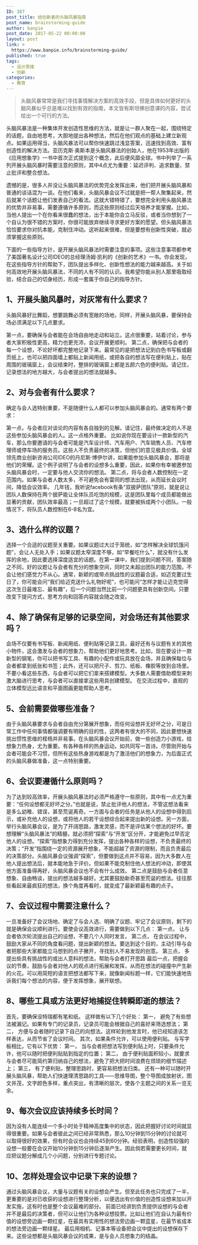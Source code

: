 ```yaml
---
ID: 387
post_title: 给创新者的头脑风暴指南
post_name: brainstorming-guide
author: banpie
post_date: 2017-05-22 00:00:00
layout: post
link: >
  https://www.banpie.info/brainstorming-guide/
published: true
tags:
  - 设计思维
  - 创新
categories:
  - 教育
---
```

> 头脑风暴常常是我们寻找事情解决方案的高效手段，但是具体如何更好的头脑风暴似乎总是难以找到有效的指南，本文皆有斯坦佛创意课的内容，尝试给出一个可行的方法。

头脑风暴法是一种集体开发创造性思维的方法，就是让一群人聚在一起，围绕特定的话题，自由地思考，大胆地提出各种想法，然后在他们观点的基础上建立新观点。如果运用得当，头脑风暴法可以帮你快速跳过浅显答案，迅速找到高效、富有创造性的解决方法。亚历克斯·奥斯本是头脑风暴法的创始人，他在1953年出版的《应用想象学》一书中首次正式提到这个概念，此后便风靡全球。书中列举了一系列开展头脑风暴时需要注意的原则，其中4点尤为重要：延迟评判、追求数量、禁止批评和整合想法。

遗憾的是，很多人并没让头脑风暴法的优势完全发挥出来，他们把开展头脑风暴和普通的谈话混为一谈。在他们看来，头脑风暴会议不过就是把一帮人聚集起来，然后就某个话题让他们发表自己的看法。这就大错特错了，要想完全利用头脑风暴法的优势并非易事，需要遵循许多原则，而这些原则经过后天培养才能掌握。比如，当他人提出一个在你看来很蠢的想法，出于本能你会立马反驳，或者当你想到了一个自认为很不错的方案时，你很可能放弃继续寻求更好方案的愿望。但头脑风暴法恰恰要求你对抗本能，克制住冲动。这听起来很难，但是要想有创新性突破，就必须掌握这些原则。

下面的一些指导方针，是开展头脑风暴法时需要注意的事项。这些注意事项都参考了美国著名设计公司IDEO的总经理汤姆·凯利的《创新的艺术》一书。你会发现，在这些指导方针的帮助下，团队提出多样化、创新性想法的能力越来越高。关于如何高效地开展头脑风暴法，不同的人有不同的认识。我希望你能从别人那里吸取经验，结合自己的切身经历，形成一套属于你自己的指导方针。

## **1、开展头脑风暴时，对灰常有什么要求？**

头脑风暴好比舞蹈，想要跳舞必须有宽敞的场地，同样，开展头脑风暴，要保持会场必须满足以下几点要求。

第一点，要确保与会者能在会场自由地走动和站立。这点很重要，站着讨论，参与者大家积极性更高，精力也更充沛，会议开展更顺利。 第二点，确保把与会者的每一个设想，不论好坏都完整地记录下来。最常见的是把想法记到白色书写板或翻页纸上，也可以把四面墙上都贴上新闻用纸，或把各自的想法写在便利贴上，贴在周围的玻璃窗上，会议结束时，整排的玻璃窗上都是五颜六色的便利贴。请记住，记录想法的地方越大，与会者提出的想法就越多。

## **2、对与会者有什么要求？**

确定与会人选特别重要，不是随便什么人都可以参加头脑风暴会的。通常有两个要求：

第一点，与会者应对谈论的内容有各自独到的见解。请记住，最终做决定的人不是这些参加头脑风暴会的人。这一点格外重要。 比如说你现在要设计一款新型的汽车，那么你要邀请的与会者可能是汽车设计师、汽车用户、汽车销售人员、汽车修理师或停车场的服务员。这些人不负责最终的决策，但他们的意见极具价值。全球领先商业创新咨询公司IDEO的丹尼斯·博伊尔讲，如果能参加头脑风暴会，那将是他们的荣耀。这个例子说明了与会者的设想多么重要，因此，如果你有幸被邀参加头脑风暴会时，一定要与他人交流你的想法。 第二点，将与会者人数控制在一定范围内。如果与会者人数太多，不可避免会有雷同的想法出现，从而延长会议时间，降低会议效率。 几年钱，我听说facebook有条“双披萨团队”原则，就是说让团队人数保持在两个披萨能让全体队员吃饱的规模，这是团队里每个成员都能做出显著的贡献，团队效率最高；一旦超过了这个规模，就要被拆成两个小团队。一般情况下，将队员人数控制在6-8名为宜。

## **3、选什么样的议题？**

选择一个合适的议题至关重要。如果议题过大过于笼统，如“怎样解决全球饥饿问题”，会让人无处入手；如果议题太窄深度不够，如“早餐吃什么”，就没有什么发挥的余地，因此要选择深度适宜的话题。在第一课中，我们提到问题不同，答案随之不同，好的议题让与会者有充分的想象空间，同时又未超出团队的能力范围，不会让他们感觉力不从心。通常，新颖的或带点挑战性的议题最合适，如迈克要过生日了，你可能会问“我们给迈克送什么礼物好呢”，也可能问“怎样才能让迈克觉得这次生日最难忘、最有趣”，后一个问题当然比前一个问题更具有创新空间。只要改变下提问方式，思考方向和回答内容就会随之改变。

## **4、除了确保有足够的记录空间，对会场还有其他要求吗？**

会场不仅要有书写板、新闻用纸、便利贴等记录工具，最好还有与议题有关的其他小物件，这会激发与会者的想象力，帮助他们更好地思考。比如，现在要设计一款新型的钢笔，你可以把书写工具、有趣的小配件或玩具放在会场，并且确保每位与会者都拿到纸张和书签；此外，还可以把尺子、剪刀、纸板、橡胶等放到会场里。不要小看这些东西，与会者可以把它们拿来搭建模型。大多数人需要借助模型来刺激大脑进行思考，与会者可以直接拿这些用具创建模型。 在交流过程中，直观的立体模型远比语言和平面图画更能帮助人思考。

## **5、会前需要做哪些准备？**

由于头脑风暴要求与会者自由充分第展开想象，而任何设想并无好坏之分，可是日常工作中任何事情都强调要有明确的目的性，这两者有很大的不同，因此要想快速挑出惯性思维的桎梏并非易事。在头脑风暴会议开始前，做一些创造力小游戏，给想象力热身，尤为重要。有各种各样的热身运动，如共同写一首诗。尽管刚开始与会者可能会不习惯，但所有这些热身游戏都是为了激活他们的想象力，为后面正式的头脑风暴做准备，这一点特别重要。

## **6、会议要遵循什么原则吗？**

为了达到较高效率，开展头脑风暴法时必须严格遵守一些原则，其中有一点尤为重要：“任何设想都无好坏之分。”也就是说，禁止批评他人的想法，不管这想法看来是多么幼稚、错误，甚至荒诞离奇。一方面与会者的任务是从他人的设想中得到启示，或补充他人的设想，或将他人的若干设想综合起来提出新的设想。另一方面，举行头脑风暴会议，是为了开阔思路，激发灵感，而不是评估某个想法的好坏。要想理解“头脑风暴法”的精髓，就必须把“探索”与“开发”区分开，才能避免过早否定他人的设想。“探索”指想象力得到充分发挥，提出各种各样的设想，不负责最终的决策；“开发”指围绕一定的资源展开想象，不能超越了资源的限制，而且负责最后的决策部分。头脑风暴会议强调“探索”，但要做到这点并不容易，因为大多数人在他人提出想法后，就本能地急于评价。但如果不能克制住他人想法的冲动，即使其他方面准备得再好，头脑风暴会议也不会有什么成效。 第二点是鼓励与会者任意想象、自由畅谈，提出的想法越多越好。尤其要鼓励新奇甚至荒诞的想法。往往那些看起来最疯狂的想法，换个角度再看时，就变成了最新颖最有趣的点子。

## **7、会议过程中需要注意什么？**

一旦准备好了会议场地、确定了与会人选、明确了议题、牢记了会议原则，剩下的就是确保会议顺利进行。要使会议高效进行，需要做到以下几点： 第一点， 让与会者依次轮流提出自己的设想，不要几个人同时发言。 第二点， 在会议过程中，鼓励大家从不同的角度看问题，提出新颖的想法。要达到这个目的，主动引导与会者把那些大家都能立马想到的点子撇开，寻找别人不易发现的创意。 第三点， 多提出些具有挑战性的或出人意料的想法，帮助与会者打开思路 最后一点，把握会议的节奏，鼓励与会者对他人的观点进行拓展和发挥，从而在想法的碰撞中产生新的火花。可以用简短的语言把想法都写下来，就像新闻标题一样，它们能快速地告诉我们每个想法的内容，便于发挥想象，展开联想。

## **8、哪些工具或方法更好地捕捉住转瞬即逝的想法？**

首先，要确保没特瑞都有笔和纸。 这样做有以下几个好处： 第一， 避免了有些想法被漏记。如果有专门的记录员，记录员可能会根据自己的喜好来筛选想法； 第二， 方便与会者随时记录下自己的向想法。这样轮到他发言时，他已经知道该怎样表达，从而节省了会议时间。 其次，如果条件允许，可以使用便利贴。 与写字板相比，它有以下优势： 第一， 当与会者把想法写到便利贴上时，只要条件允许，他可以随时把便利贴贴到指定的位置； 第二， 由于便利贴面积较小，就要求与会者尽可能简约第归纳自己的想法，避免了把大把时间浪费在烦琐的细节描述上； 第三， 有了便利贴，整理思路时，更容易把想法归类。 还有一种可以随时开展头脑风暴，帮助人们快速理清思路的工具——思维导图，整个导图成放射状，图文并茂，文字颜色多样，重点突出，有清晰的层次，使各个主题之间的关系一览无余。

## **9、每次会议应该持续多长时间？**

因为没有人能连续一个多小时处于精神高度集中的状态，因此把握好讨论时间就显得很重要。如果与会者彼此之间已经非常熟悉，那么10分钟到15分钟的讨论就可以取得很好的效果，但有时会议也会持续45到60分钟。经验表明，创造性较强的设想一般要在会议开始10分钟到15分钟后逐渐产生。因此倘若需要更长时间，就应把议题分解成几个小问题，分别进行专题讨论。

## **10、怎样处理会议中记录下来的设想？**

通过头脑风暴会议，大量与议题有关的设想会产生。但至此任务也只完成了一半，更重要的是对已收获的设想进行整理分析，以便选出有价值的创造性设想来加以开发实施，这有时也是整个会议最难的部分。 前面已经讲到负责提供设想的与会者并不是最后的决策者，但可以让他们为各种设想投票。比如让他们在自认为最有价值的设想旁边画一颗红星，在最具有实用性的想法旁边画一颗蓝星，在最节省成本的想法旁边画一颗绿星。 最后用相机、记事本等设备把会议中提出的设想保存下来。这些设想都是头脑风暴会议的成果，是与会人员想象力的结晶。